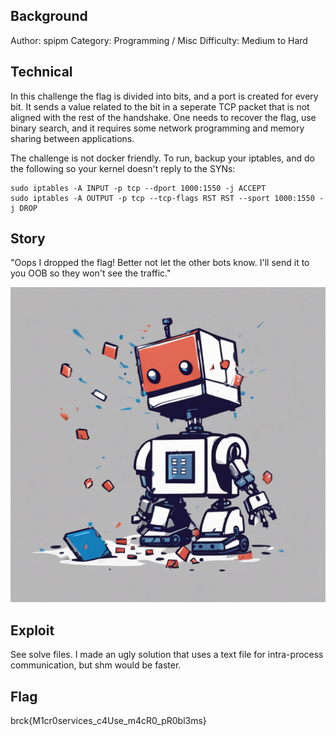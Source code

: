 ## Background

 Author: spipm
 Category: Programming / Misc
 Difficulty: Medium to Hard

## Technical

In this challenge the flag is divided into bits, and a port is created for every bit. It sends a value related to the bit in a seperate TCP packet that is not aligned with the rest of the handshake. One needs to recover the flag, use binary search, and it requires some network programming and memory sharing between applications.

The challenge is not docker friendly. To run, backup your iptables, and do the following so your kernel doesn't reply to the SYNs:
```
sudo iptables -A INPUT -p tcp --dport 1000:1550 -j ACCEPT
sudo iptables -A OUTPUT -p tcp --tcp-flags RST RST --sport 1000:1550 -j DROP
```

## Story

"Oops I dropped the flag! Better not let the other bots know. I'll send it to you OOB so they won't see the traffic." 

![Dropped](./dropped.jpg "Dropped") 

## Exploit

See solve files. I made an ugly solution that uses a text file for intra-process communication, but shm would be faster.

## Flag

brck{M1cr0services_c4Use_m4cR0_pR0bl3ms}